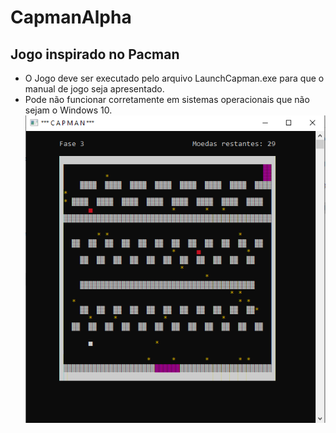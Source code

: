 # CapmanAlpha 
## Jogo inspirado no Pacman  

* O Jogo deve ser executado pelo arquivo LaunchCapman.exe para que o manual de jogo seja apresentado.
* Pode não funcionar corretamente em sistemas operacionais que não sejam o Windows 10.
&nbsp;
![TelaDeJogo](/tela.PNG)

